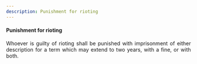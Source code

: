```yaml
---
description: Punishment for rioting
---
```


#### Punishment for rioting
<div style="text-align: justify">

Whoever is guilty of rioting shall be punished with imprisonment of either description for a term which may extend to two years, with a fine, or with both.

</div>
